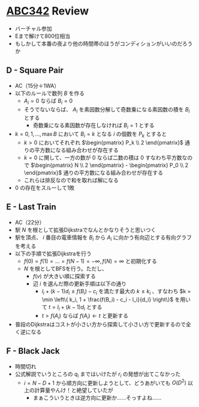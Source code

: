 # [ABC342](https://atcoder.jp/contests/abc342) Review
- バーチャル参加
- Eまで解けて800位相当
- もしかして本番の夜より他の時間帯のほうがコンディションがいいのだろうか

## D - Square Pair
- AC（15分＋1WA）
- 以下のルールで数列 $B$ を作る
  - $A_i = 0$ ならば $B_i = 0$
  - そうでないならば、 $A_i$ を素因数分解して奇数乗になる素因数の積を $B_i$ とする
    - 奇数乗になる素因数が存在しなければ $B_i = 1$ とする
- $k = 0, 1, \dots, \max B$ において $B_i = k$ となる $i$ の個数を $P_k$ とすると
  - $k > 0$ においてそれぞれ $\begin{pmatrix} P_k \\ 2 \end{pmatrix}$ 通りの平方数になる組み合わせが存在する
  - $k = 0$ に関して、一方の数が $0$ ならば二数の積は $0$ すなわち平方数なので $\begin{pmatrix} N \\ 2 \end{pmatrix} - \begin{pmatrix} P_0 \\ 2 \end{pmatrix}$ 通りの平方数になる組み合わせが存在する
  - これらは排反なので和を取れば解になる
- $0$ の存在をスルーして1敗

## E - Last Train
- AC（22分）
- 駅 $N$ を根として拡張Dijkstraでなんとかなりそうと思いつく
- 駅を頂点、 $i$ 番目の電車情報を $B_i$ から $A_i$ に向かう有向辺とする有向グラフを考える
- 以下の手順で拡張Dijkstraを行う
  - $f(0) = f(1) = \dots = f(N-1) = -\infty, f(N) = \infty$ と初期化する
  - $N$ を根としてBFSを行う。ただし、
    - $f(v)$ が大きい順に探索する
    - 辺 $i$ を選んだ際の更新手順は以下の通り
      - $l_i + (k - 1)d_i \leq f(B_i) - c_i$ を満たす最大の $k \leq k_i$ 、すなわち $k = \min \left\{ k_i, 1 + \frac{f(B_i) - c_i - l_i}{d_i} \right\}$ を用いて $t = l_i + (k - 1)d_i$ とする
      - $t > f(A_i)$ ならば $f(A_i) \gets t$ と更新する
- 普段のDijkstraはコストが小さい方から探索して小さい方で更新するので全く逆になる

## F - Black Jack
- 時間切れ
- 公式解説でいうところの $q_i$ まではいけたが $r_i$ の発想が出てこなかった
  - $i = N - D + 1$ から順方向に更新しようとして、どうあがいても $O(D^2)$ 以上の計算量やんけ！と絶望していたが
    - まぁこういうときは逆方向に更新か……そっすよね……
